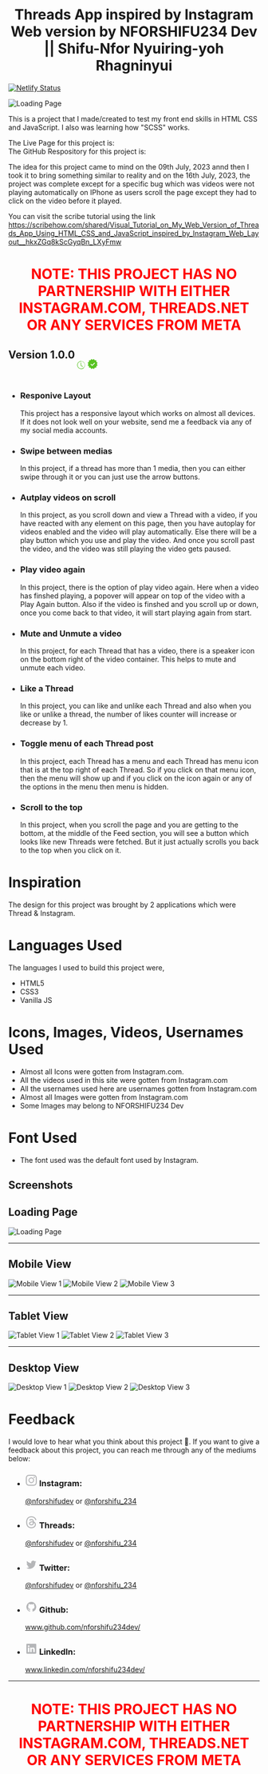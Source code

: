 <h1 align="center">Threads App inspired by Instagram Web version by NFORSHIFU234 Dev || Shifu-Nfor Nyuiring-yoh Rhagninyui </h1>

[![Netlify Status](https://api.netlify.com/api/v1/badges/4de84f0e-bf75-4b4e-af11-95ed8f4fc074/deploy-status)](https://app.netlify.com/sites/nforshifu234dev-threadsapp/deploys)

![Loading Page](assets/preview/project-loading.png)

<p>

This is a project that I made/created to test my front end skills in HTML CSS and JavaScript. I also was learning how "SCSS" works.  <br>

The Live Page for this project is:  <br>
The GitHub Respository for this project is: 

</p>

<p>
    The idea for this project came to mind on the 09th July, 2023 annd then I took it to bring something similar to reality and on the 16th July, 2023, the project was complete except for a specific bug which was videos were not playing automatically on IPhone as users scroll the page except they had to click on the video before it played.

</p>

<p>
You can visit the scribe tutorial using the link <a href='https://scribehow.com/shared/Visual_Tutorial_on_My_Web_Version_of_Threads_App_Using_HTML_CSS_and_JavaScript_inspired_by_Instagram_Web_Layout__hkxZGq8kScGyqBn_LXyFmw '>https://scribehow.com/shared/Visual_Tutorial_on_My_Web_Version_of_Threads_App_Using_HTML_CSS_and_JavaScript_inspired_by_Instagram_Web_Layout__hkxZGq8kScGyqBn_LXyFmw </a>
</p>

<h1 align="center" style="color:red;font-weight:bold;text-transform: uppercase;" >NOTE:  This project has no partnership with either <b>Instagram.com</b>, <b>Threads.net</b> or any Services from Meta </h1>


<div class="version-info active activeV">

<div class="title">
<h2 class="titleNum" style="display:flex;">
Version 1.0.0

<span title="This is a Version of this project."><svg xmlns="http://www.w3.org/2000/svg" style="margin-left: 5px;" width="16" height="16" fill="rgb( 88, 195, 34 )" class="bi bi-clock-history" viewBox="0 0 16 16"><path d="M8.515 1.019A7 7 0 0 0 8 1V0a8 8 0 0 1 .589.022l-.074.997zm2.004.45a7.003 7.003 0 0 0-.985-.299l.219-.976c.383.086.76.2 1.126.342l-.36.933zm1.37.71a7.01 7.01 0 0 0-.439-.27l.493-.87a8.025 8.025 0 0 1 .979.654l-.615.789a6.996 6.996 0 0 0-.418-.302zm1.834 1.79a6.99 6.99 0 0 0-.653-.796l.724-.69c.27.285.52.59.747.91l-.818.576zm.744 1.352a7.08 7.08 0 0 0-.214-.468l.893-.45a7.976 7.976 0 0 1 .45 1.088l-.95.313a7.023 7.023 0 0 0-.179-.483zm.53 2.507a6.991 6.991 0 0 0-.1-1.025l.985-.17c.067.386.106.778.116 1.17l-1 .025zm-.131 1.538c.033-.17.06-.339.081-.51l.993.123a7.957 7.957 0 0 1-.23 1.155l-.964-.267c.046-.165.086-.332.12-.501zm-.952 2.379c.184-.29.346-.594.486-.908l.914.405c-.16.36-.345.706-.555 1.038l-.845-.535zm-.964 1.205c.122-.122.239-.248.35-.378l.758.653a8.073 8.073 0 0 1-.401.432l-.707-.707z"></path><path d="M8 1a7 7 0 1 0 4.95 11.95l.707.707A8.001 8.001 0 1 1 8 0v1z"></path><path d="M7.5 3a.5.5 0 0 1 .5.5v5.21l3.248 1.856a.5.5 0 0 1-.496.868l-3.5-2A.5.5 0 0 1 7 9V3.5a.5.5 0 0 1 .5-.5z"></path></svg></span><span title="This is the Latest Version of this project."><svg aria-label="Latest Version" class="x1lliihq x1n2onr6 Latest Version" fill="rgb( 88, 195, 34 )" style="margin-left: 5px;" height="20" role="img" viewBox="0 0 40 40" width="20"><title>Latest Version</title><path d="M19.998 3.094 14.638 0l-2.972 5.15H5.432v6.354L0 14.64 3.094 20 0 25.359l5.432 3.137v5.905h5.975L14.638 40l5.36-3.094L25.358 40l3.232-5.6h6.162v-6.01L40 25.359 36.905 20 40 14.641l-5.248-3.03v-6.46h-6.419L25.358 0l-5.36 3.094Zm7.415 11.225 2.254 2.287-11.43 11.5-6.835-6.93 2.244-2.258 4.587 4.581 9.18-9.18Z" fill-rule="evenodd"></path></svg></span></h2>
</div>

<div class="body">

<ul>

<li>
<h3>Responive Layout</h3>
<p>
This project has a responsive layout which works on almost all devices. If it does not look well on your website, send me a feedback via any of my social media accounts.
</p>
</li>

<li>
<h3>Swipe between medias</h3>
<p>
In this project, if a thread has more than 1 media, then you can either swipe through it or you can just use the arrow buttons.
</p>
</li>

<li>
<h3>Autplay videos on scroll</h3>
<p>
In this project, as you scroll down and view a Thread with a video, if you have reacted with any element on this page, then you have autoplay for videos enabled and the video will play automatically.
Else there will be a play button which you use and play the video. And once you scroll past the video, and the video was still playing the video gets paused.
</p>
</li>

<li>
<h3>Play video again</h3>
<p>
In this project, there is the option of play video again. Here when a video has finshed playing, a popover will appear on top of the video with a Play Again button. Also if the video is finshed and you scroll 
up or down, once you come back to that video, it will start playing again from start.
</p>
</li>

<li>
<h3>Mute and Unmute a video</h3>
<p>
In this project, for each Thread that has a video, there is a speaker icon on the bottom right of the video container. 
This helps to mute and unmute each video. 
</p>
</li>

<li>
<h3>Like a Thread</h3>
<p>
In this project, you can like and unlike each Thread and also when you like or unlike a thread, the number of likes counter will increase or decrease by 1.
</p>
</li>

<li>
<h3>Toggle menu of each Thread post</h3>
<p>
In this project, each Thread has a menu and each Thread has menu icon that is at the top right of each Thread. 
So if you click on that menu icon, then the menu will show up and if you click on the icon again or any of the options in the menu then menu is hidden.
</p>
</li>

<li>
<h3>Scroll to the top</h3>
<p>
In this project, when you scroll the page and you are getting to the bottom, at the middle of the Feed section, you will see a button which looks like new Threads were fetched. But it just actually scrolls you back to the top when you click on it.
</p>
</li>

</ul>

</div>

</div>


# Inspiration

The design for this project was brought by 2 applications which were Thread & Instagram.

# Languages Used

The languages I used to build this project were,

<ul>

<li>  HTML5 </li>
<li>  CSS3 </li>
<li>  Vanilla JS </li>

</ul>

# Icons, Images, Videos, Usernames Used

<ul>

<li>  Almost all Icons were gotten from Instagram.com.  </li>
<li> All the videos used in this site were gotten from Instagram.com</li>
<li> All the usernames used here are usernames gotten from Instagram.com</li>
<li> Almost all Images were gotten from Instagram.com</li>
<li> Some Images may belong to NFORSHIFU234 Dev</li>

</ul>

# Font Used

<ul>

<li>  The font used was the default font used by Instagram.  </li>

</ul>

## Screenshots

## Loading Page
![Loading Page](assets/preview/project-loading.png)

<hr>

## Mobile View
![Mobile View 1](assets/preview/mobile-view.png)
![Mobile View 2](assets/preview/mobile-view-1.jpeg)
![Mobile View 3](assets/preview/mobile-view-2.jpeg)

<hr>

## Tablet View
![Tablet View 1](assets/preview//tablet-view.png)
![Tablet View 2](assets/preview/tablet-view-1.png)
![Tablet View 3](assets/preview/tablet-view-2.png)


<hr>

## Desktop View
![Desktop View 1](assets/preview/desktop-view.png)
![Desktop View 2](assets/preview/desktop-view-1.png)
![Desktop View 3](assets/preview/desktop-view-2.png)

# Feedback

<div class="accordion-body">

I would love to hear what you think about this project 🥲. If you want to give a feedback about this project,
you can reach me through any of the mediums below: <br>

<ul style="margin-left: 10px;">

<li style="margin-bottom: 10px;">
<h3>
<svg aria-label="Instagram" class="x1lliihq x1n2onr6" color="rgb(243, 245, 247)" fill="rgb(181 182 184)" height="24" role="img" viewBox="0 0 24 24" width="24"><title>Instagram</title><path d="M12 2.982c2.937 0 3.285.011 4.445.064a6.087 6.087 0 0 1 2.042.379 3.408 3.408 0 0 1 1.265.823 3.408 3.408 0 0 1 .823 1.265 6.087 6.087 0 0 1 .379 2.042c.053 1.16.064 1.508.064 4.445s-.011 3.285-.064 4.445a6.087 6.087 0 0 1-.379 2.042 3.643 3.643 0 0 1-2.088 2.088 6.087 6.087 0 0 1-2.042.379c-1.16.053-1.508.064-4.445.064s-3.285-.011-4.445-.064a6.087 6.087 0 0 1-2.043-.379 3.408 3.408 0 0 1-1.264-.823 3.408 3.408 0 0 1-.823-1.265 6.087 6.087 0 0 1-.379-2.042c-.053-1.16-.064-1.508-.064-4.445s.011-3.285.064-4.445a6.087 6.087 0 0 1 .379-2.042 3.408 3.408 0 0 1 .823-1.265 3.408 3.408 0 0 1 1.265-.823 6.087 6.087 0 0 1 2.042-.379c1.16-.053 1.508-.064 4.445-.064M12 1c-2.987 0-3.362.013-4.535.066a8.074 8.074 0 0 0-2.67.511 5.392 5.392 0 0 0-1.949 1.27 5.392 5.392 0 0 0-1.269 1.948 8.074 8.074 0 0 0-.51 2.67C1.012 8.638 1 9.013 1 12s.013 3.362.066 4.535a8.074 8.074 0 0 0 .511 2.67 5.392 5.392 0 0 0 1.27 1.949 5.392 5.392 0 0 0 1.948 1.269 8.074 8.074 0 0 0 2.67.51C8.638 22.988 9.013 23 12 23s3.362-.013 4.535-.066a8.074 8.074 0 0 0 2.67-.511 5.625 5.625 0 0 0 3.218-3.218 8.074 8.074 0 0 0 .51-2.67C22.988 15.362 23 14.987 23 12s-.013-3.362-.066-4.535a8.074 8.074 0 0 0-.511-2.67 5.392 5.392 0 0 0-1.27-1.949 5.392 5.392 0 0 0-1.948-1.269 8.074 8.074 0 0 0-2.67-.51C15.362 1.012 14.987 1 12 1Zm0 5.351A5.649 5.649 0 1 0 17.649 12 5.649 5.649 0 0 0 12 6.351Zm0 9.316A3.667 3.667 0 1 1 15.667 12 3.667 3.667 0 0 1 12 15.667Zm5.872-10.859a1.32 1.32 0 1 0 1.32 1.32 1.32 1.32 0 0 0-1.32-1.32Z"></path></svg>
Instagram:
</h3>
<a href="https://www.instagram.com/nforshifu234dev/" target="_blank" rel="noopener noreferrer">@nforshifudev</a> or
<a href="https://www.instagram.com/nforshifu_234/" target="_blank" rel="noopener noreferrer">@nforshifu_234</a> 
</li>

<li style="margin-bottom: 10px;">
<h3>
<svg aria-label="Threads" class="x1f0ztbi x129878i x1voqysh x1qjy6fj x3nhe6m xm7lytj x2qib4z x1ykpatu xcu9agk x9f619" fill="none" height="24" role="img" viewBox="0 0 192 192" width="24" xmlns="http://www.w3.org/2000/svg"><path d="M141.537 88.9883C140.71 88.5919 139.87 88.2104 139.019 87.8451C137.537 60.5382 122.616 44.905 97.5619 44.745C97.4484 44.7443 97.3355 44.7443 97.222 44.7443C82.2364 44.7443 69.7731 51.1409 62.102 62.7807L75.881 72.2328C81.6116 63.5383 90.6052 61.6848 97.2286 61.6848C97.3051 61.6848 97.3819 61.6848 97.4576 61.6855C105.707 61.7381 111.932 64.1366 115.961 68.814C118.893 72.2193 120.854 76.925 121.825 82.8638C114.511 81.6207 106.601 81.2385 98.145 81.7233C74.3247 83.0954 59.0111 96.9879 60.0396 116.292C60.5615 126.084 65.4397 134.508 73.775 140.011C80.8224 144.663 89.899 146.938 99.3323 146.423C111.79 145.74 121.563 140.987 128.381 132.296C133.559 125.696 136.834 117.143 138.28 106.366C144.217 109.949 148.617 114.664 151.047 120.332C155.179 129.967 155.42 145.8 142.501 158.708C131.182 170.016 117.576 174.908 97.0135 175.059C74.2042 174.89 56.9538 167.575 45.7381 153.317C35.2355 139.966 29.8077 120.682 29.6052 96C29.8077 71.3178 35.2355 52.0336 45.7381 38.6827C56.9538 24.4249 74.2039 17.11 97.0132 16.9405C119.988 17.1113 137.539 24.4614 149.184 38.788C154.894 45.8136 159.199 54.6488 162.037 64.9503L178.184 60.6422C174.744 47.9622 169.331 37.0357 161.965 27.974C147.036 9.60668 125.202 0.195148 97.0695 0H96.9569C68.8816 0.19447 47.2921 9.6418 32.7883 28.0793C19.8819 44.4864 13.2244 67.3157 13.0007 95.9325L13 96L13.0007 96.0675C13.2244 124.684 19.8819 147.514 32.7883 163.921C47.2921 182.358 68.8816 191.806 96.9569 192H97.0695C122.03 191.827 139.624 185.292 154.118 170.811C173.081 151.866 172.51 128.119 166.26 113.541C161.776 103.087 153.227 94.5962 141.537 88.9883ZM98.4405 129.507C88.0005 130.095 77.1544 125.409 76.6196 115.372C76.2232 107.93 81.9158 99.626 99.0812 98.6368C101.047 98.5234 102.976 98.468 104.871 98.468C111.106 98.468 116.939 99.0737 122.242 100.233C120.264 124.935 108.662 128.946 98.4405 129.507Z" fill="rgb(181 182 184)"></path></svg>
Threads:
</h3>
<a href="https://www.threads.net/@nforshifu234dev/" target="_blank" rel="noopener noreferrer">@nforshifudev</a> or
<a href="https://www.threads.net/@nforshifu_234/" target="_blank" rel="noopener noreferrer">@nforshifu_234</a> 
</li>

<li style="margin-bottom: 10px;">
<h3>
<svg xmlns="http://www.w3.org/2000/svg" data-name="Layer 1" height="24" fill="rgb(181 182 184)" viewBox="0 0 24 24"><path d="M22,5.8a8.49,8.49,0,0,1-2.36.64,4.13,4.13,0,0,0,1.81-2.27,8.21,8.21,0,0,1-2.61,1,4.1,4.1,0,0,0-7,3.74A11.64,11.64,0,0,1,3.39,4.62a4.16,4.16,0,0,0-.55,2.07A4.09,4.09,0,0,0,4.66,10.1,4.05,4.05,0,0,1,2.8,9.59v.05a4.1,4.1,0,0,0,3.3,4A3.93,3.93,0,0,1,5,13.81a4.9,4.9,0,0,1-.77-.07,4.11,4.11,0,0,0,3.83,2.84A8.22,8.22,0,0,1,3,18.34a7.93,7.93,0,0,1-1-.06,11.57,11.57,0,0,0,6.29,1.85A11.59,11.59,0,0,0,20,8.45c0-.17,0-.35,0-.53A8.43,8.43,0,0,0,22,5.8Z"></path></svg>
Twitter:
</h3>
<a href="https://www.twitter.com/nforshifu234dev/" target="_blank" rel="noopener noreferrer">@nforshifudev</a> or
<a href="https://www.twitter.com/nforshifu_234/" target="_blank" rel="noopener noreferrer">@nforshifu_234</a> 
</li>

<li style="margin-bottom: 10px;">
<h3>
<svg xmlns="http://www.w3.org/2000/svg" data-name="Layer 1" height="24" fill="rgb(181 182 184)" viewBox="0 0 24 24"><path d="M12,2.2467A10.00042,10.00042,0,0,0,8.83752,21.73419c.5.08752.6875-.21247.6875-.475,0-.23749-.01251-1.025-.01251-1.86249C7,19.85919,6.35,18.78423,6.15,18.22173A3.636,3.636,0,0,0,5.125,16.8092c-.35-.1875-.85-.65-.01251-.66248A2.00117,2.00117,0,0,1,6.65,17.17169a2.13742,2.13742,0,0,0,2.91248.825A2.10376,2.10376,0,0,1,10.2,16.65923c-2.225-.25-4.55-1.11254-4.55-4.9375a3.89187,3.89187,0,0,1,1.025-2.6875,3.59373,3.59373,0,0,1,.1-2.65s.83747-.26251,2.75,1.025a9.42747,9.42747,0,0,1,5,0c1.91248-1.3,2.75-1.025,2.75-1.025a3.59323,3.59323,0,0,1,.1,2.65,3.869,3.869,0,0,1,1.025,2.6875c0,3.83747-2.33752,4.6875-4.5625,4.9375a2.36814,2.36814,0,0,1,.675,1.85c0,1.33752-.01251,2.41248-.01251,2.75,0,.26251.1875.575.6875.475A10.0053,10.0053,0,0,0,12,2.2467Z"></path></svg>
Github:
</h3>
<a href="https://www.github.com/nforshifu234dev/" target="_blank" rel="noopener noreferrer">www.github.com/nforshifu234dev/</a> 
</li>

<li style="margin-bottom: 10px;">
<h3>
<svg xmlns="http://www.w3.org/2000/svg" data-name="Layer 1" height="24" fill="rgb(181 182 184)" viewBox="0 0 24 24"><path d="M20.47,2H3.53A1.45,1.45,0,0,0,2.06,3.43V20.57A1.45,1.45,0,0,0,3.53,22H20.47a1.45,1.45,0,0,0,1.47-1.43V3.43A1.45,1.45,0,0,0,20.47,2ZM8.09,18.74h-3v-9h3ZM6.59,8.48h0a1.56,1.56,0,1,1,0-3.12,1.57,1.57,0,1,1,0,3.12ZM18.91,18.74h-3V13.91c0-1.21-.43-2-1.52-2A1.65,1.65,0,0,0,12.85,13a2,2,0,0,0-.1.73v5h-3s0-8.18,0-9h3V11A3,3,0,0,1,15.46,9.5c2,0,3.45,1.29,3.45,4.06Z"></path></svg>
LinkedIn:
</h3>
<a href="https://www.linkedin.com/nforshifu234dev/" target="_blank" rel="noopener noreferrer">www.linkedin.com/nforshifu234dev/</a> 
</li>

</ul>

</div>
<hr>

<h1 align="center" style="color:red;font-weight:bold;text-transform: uppercase;" >NOTE:  This project has no partnership with either <b>Instagram.com</b>, <b>Threads.net</b> or any Services from Meta </h1>
